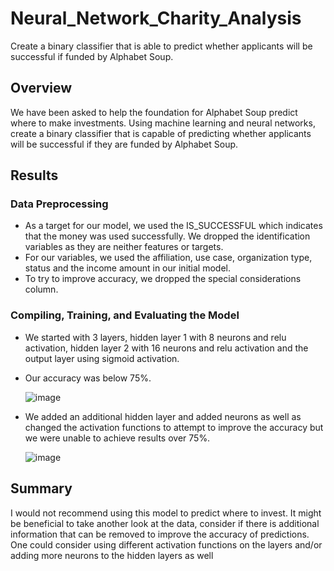 # Neural_Network_Charity_Analysis
Create a binary classifier that is able to predict whether applicants will be successful if funded by Alphabet Soup.
## Overview
We have been asked to help the foundation for Alphabet Soup  predict where to make investments. Using machine learning and neural networks, create a binary classifier that is capable of predicting whether applicants will be successful if they are funded by Alphabet Soup. 

## Results
### Data Preprocessing

* As a target for our model, we used the IS_SUCCESSFUL which indicates that the money was used successfully. We dropped the identification variables as they are neither features     or targets. 
* For our variables, we used the affiliation, use case, organization type, status and the income amount in our initial model. 
* To try to improve accuracy, we dropped the special considerations column. 


### Compiling, Training, and Evaluating the Model

* We started with 3 layers, hidden layer 1 with 8 neurons and relu activation, hidden layer 2 with 16 neurons and relu activation and the output layer using sigmoid activation.  

* Our accuracy was below 75%. 

   ![image](https://user-images.githubusercontent.com/89313168/151720449-8f40a8c9-ddff-4433-8a0c-96e71ba96d0f.png)


* We added an additional hidden layer and added neurons as well as changed the activation functions to attempt to improve the accuracy but we were unable to achieve results over     75%. 

   ![image](https://user-images.githubusercontent.com/89313168/151720516-a984bf30-8b38-47a0-aa77-51cc10fadebf.png)
   
 ## Summary
 I would not recommend using this model to predict where to invest. It might be beneficial to take another look at the data, consider if there is additional information that can  be removed to improve the accuracy of predictions. One could consider using different activation functions on the layers and/or adding more neurons to the hidden layers as well 



